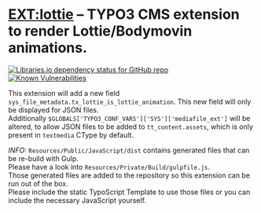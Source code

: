 # [EXT:lottie][ter lottie] – TYPO3 CMS extension to render Lottie/Bodymovin animations.

[![Libraries.io dependency status for GitHub repo][libraries.io badge]][libraries.io]  
[![Known Vulnerabilities][sknyk.io badge]][sknyk.io]  

This extension will add a new field `sys_file_metadata.tx_lottie_is_lottie_animation`.
This new field will only be displayed for JSON files.  
Additionally `$GLOBALS['TYPO3_CONF_VARS']['SYS']['mediafile_ext']` will be altered, to allow JSON
files to be added to `tt_content.assets`, which is only present in `textmedia` CType by default.

*INFO:* `Resources/Public/JavaScript/dist` contains generated files that can be re-build with Gulp.  
Please have a look into `Resources/Private/Build/gulpfile.js`.  
Those generated files are added to the repository so this extension can be run out of the box.  
Please include the static TypoScript Template to use those files or you can include the necessary
JavaScript yourself.


[ter lottie]: https://extensions.typo3.org/extension/lottie/
[libraries.io]: https://libraries.io/github/theLine/typo3-lottie
[libraries.io badge]: https://img.shields.io/librariesio/github/theLine/typo3-lottie
[sknyk.io]: https://snyk.io//test/github/theLine/typo3-lottie?targetFile=Resources/Private/Build/package.json
[sknyk.io badge]: https://snyk.io//test/github/theLine/typo3-lottie/badge.svg?targetFile=Resources/Private/Build/package.json
